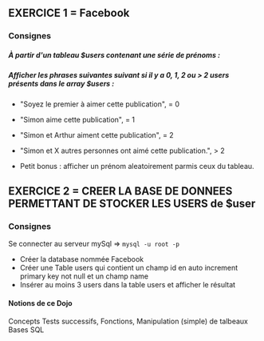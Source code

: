 ## EXERCICE 1 = Facebook
### Consignes
##### À partir d'un tableau $users contenant une série de prénoms : 
##### Afficher les phrases suivantes suivant si il y a 0, 1, 2 ou > 2 users présents dans le array $users :

* "Soyez le premier à aimer cette publication", = 0
* "Simon aime cette publication", = 1
* "Simon et Arthur aiment cette publication", = 2
* "Simon et X autres personnes ont aimé cette publication.", > 2

* Petit bonus : afficher un prénom aleatoirement parmis ceux du tableau.

## EXERCICE 2 = CREER LA BASE DE DONNEES PERMETTANT DE STOCKER LES USERS de $user
### Consignes
Se connecter au serveur mySql => <code>mysql -u root -p</code>
- Créer la database nommée Facebook
- Créer une Table users qui contient un champ id en auto increment primary key not null et un champ name
- Insérer au moins 3 users dans la table users et afficher le résultat

#### Notions de ce Dojo 
Concepts
Tests successifs,
Fonctions,
Manipulation (simple) de talbeaux
Bases SQL